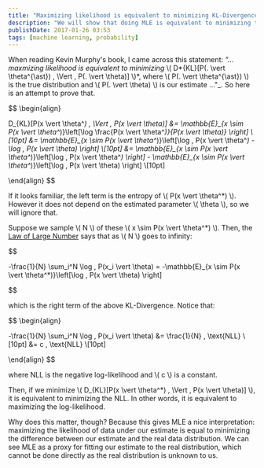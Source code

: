 ```yaml
---
title: "Maximizing likelihood is equivalent to minimizing KL-Divergence"
description: "We will show that doing MLE is equivalent to minimizing the KL-Divergence between the estimator and the true distribution."
publishDate: 2017-01-26 03:53
tags: [machine learning, probability]
---
```


When reading Kevin Murphy's book, I came across this statement: _"... maxmizing likelihood is equivalent to minimizing_ \\( D*{KL}[P(. \vert \theta^{\ast}) \, \Vert \, P(. \vert \theta)] \\)*, where \\( P(. \vert \theta^{\ast}) \\) is the true distribution and \\( P(. \vert \theta) \\) is our estimate ..."\_. So here is an attempt to prove that.

$$
\begin{align}

D_{KL}[P(x \vert \theta^*) \, \Vert \, P(x \vert \theta)] &= \mathbb{E}_{x \sim P(x \vert \theta^*)}\left[\log \frac{P(x \vert \theta^*)}{P(x \vert \theta)} \right] \\[10pt]
        &= \mathbb{E}_{x \sim P(x \vert \theta^*)}\left[\log \, P(x \vert \theta^*) - \log \, P(x \vert \theta) \right] \\[10pt]
        &= \mathbb{E}_{x \sim P(x \vert \theta^*)}\left[\log \, P(x \vert \theta^*) \right] - \mathbb{E}_{x \sim P(x \vert \theta^*)}\left[\log \, P(x \vert \theta) \right] \\[10pt]

\end{align}
$$

If it looks familiar, the left term is the entropy of \\( P(x \vert \theta^\*) \\). However it does not depend on the estimated parameter \\( \theta \\), so we will ignore that.

Suppose we sample \\( N \\) of these \\( x \sim P(x \vert \theta^\*) \\). Then, the [Law of Large Number](https://en.wikipedia.org/wiki/Law_of_large_numbers) says that as \\( N \\) goes to infinity:

$$

-\frac{1}{N} \sum_i^N \log \, P(x_i \vert \theta) = -\mathbb{E}_{x \sim P(x \vert \theta^*)}\left[\log \, P(x \vert \theta) \right]


$$

which is the right term of the above KL-Divergence. Notice that:

$$
\begin{align}

-\frac{1}{N} \sum_i^N \log \, P(x_i \vert \theta) &= \frac{1}{N} \, \text{NLL} \\[10pt]
                                                  &= c \, \text{NLL} \\[10pt]

\end{align}
$$

where NLL is the negative log-likelihood and \\( c \\) is a constant.

Then, if we minimize \\( D\_{KL}[P(x \vert \theta^*) \, \Vert \, P(x \vert \theta)] \\), it is equivalent to minimizing the NLL. In other words, it is equivalent to maximizing the log-likelihood.

Why does this matter, though? Because this gives MLE a nice interpretation: maximizing the likelihood of data under our estimate is equal to minimizing the difference between our estimate and the real data distribution. We can see MLE as a proxy for fitting our estimate to the real distribution, which cannot be done directly as the real distribution is unknown to us.
